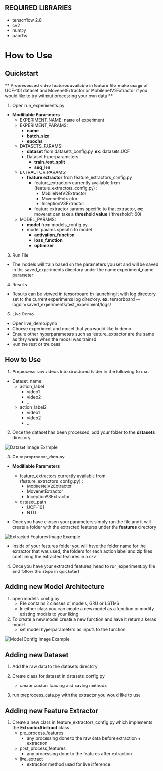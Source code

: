 REQUIRED LIBRARIES
---

- tensorflow 2.8
- cv2
- numpy
- pandas

# How to Use
## Quickstart
** Preprocessed video features available in feature file, make usage of UCF-101 dataset and MovenetExtractor or 
MobilenetV2Extractor if you would like to try without processing your own data ** 
1. Open run_experiments.py
- **Modifiable Parameters**
  - EXPERIMENT_NAME: name of experiment
  - EXPERIMENT_PARAMS:
    - **name**
    - **batch_size**
    - **epochs**
  - DATASETS_PARAMS:
    - **dataset** from datasets_config.py, **ex**: datasets.UCF
    - Dataset hyperparameters
      - **train\_test\_split**
      - **seq_len**
  - EXTRACTOR_PARAMS:
    - **feature extractor** from feature\_extractors\_config.py
      - feature_extractors currently available from (feature_extractors_config.py) :
          - MobileNetV2Extractor
          - MovenetExtractor
          - InceptionV3Extractor
      - feature extractor params specific to that extractor, **ex**: movenet can take a **threshold value** {'threshold': 60}
  - MODEL_PARAMS:
    - **model** from models\_config.py
    - model params specific to model
      - **activation_function** 
      - **loss_function**
      - **optimizer**
3. Run File
- The models will train based on the parameters you set and will be saved in the saved_experiments directory under the name  experiment\_name parameter 
4. Results
- Results can be viewed in tensorboard by launching it with log directory set to the current experiments log directory. **ex.** tensorboard --logdir=saved_experiments/test_experiment/logs/
5. Live Demo
- Open live_demo.ipynb
- Choose experiment and model that you would like to demo
- Ensure other hyperparameters such as feature_extractor are the same as they were when the model was trained
- Run the rest of the cells

## How to Use
1. Preprocess raw videos into structured folder in the following format
- Dataset_name
    - action_label
        - video1
        - video2
        - ...
    - action_label2
        - video1
        - video2
        - ...

2. Once the dataset has been processed, add your folder to the **datasets** directory

![Dataset Image Example](../readme_images/dataset_example.png "Dataset Example" )

3. Go to preprocess_data.py
 - **Modifiable Parameters**
    - feature_extractors currently available from (feature_extractors_config.py) :
        - MobileNetV2Extractor
        - MovenetExtractor
        - InceptionV3Extractor
    - dataset_path 
        - UCF-101
        - NTU
        
 - Once you have chosen your parameters simply run the file and it will create a folder with the extracted features 
under the **features** directory

![Extracted Features Image Example](../readme_images/features_example.png "Dataset Example" )

 - Inside of your features folder you will have the folder name for the extractor that was used, the folders
for each action label and zip files containing the extracted features in a csv

4. Once you have your extracted features, head to run_experiment.py file 
and follow the steps in quickstart

## Adding new Model Architecture
1. open models_config.py
   - File contains 2 classes of models, GRU or LSTMS
   - In either class you can create a new model as a function or modify existing models to your liking
2. To create a new model create a new function and have it return a keras model
    - set model hyperparameters as inputs to the function

![Model Config Image Example](../readme_images/model_example.png "Model Example" ) 

## Adding new Dataset
1. Add the raw data to the datasets directory
2. Create class for dataset in datasets\_config.py
   - create custom loading and saving methods

3. run preprocess_data.py with the extractor you would like to use
## Adding new Feature Extractor
1. Create a new class in feature\_extractors\_config.py which implements the **ExtractorAbstract** class
   - pre\_process\_features
     - any processing done to the raw data before extraction + extraction
   - post\_process\_features
     - any processing done to the features after extraction
   - live\_extract
     - extraction method used for live inference
